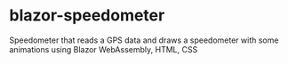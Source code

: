 # blazor-speedometer
Speedometer that reads a GPS data and draws a speedometer with some animations using Blazor WebAssembly, HTML, CSS
